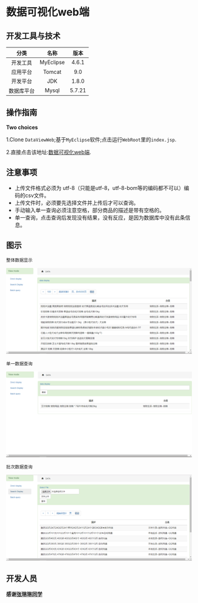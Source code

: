# 数据可视化web端

## 开发工具与技术

|   分类  | 名称 |   版本   |
| :-----: | :----: | :-----: |
| 开发工具 | MyEclipse |   4.6.1   |
| 应用平台 | Tomcat |   9.0   |
| 开发平台 | JDK |   1.8.0   |
| 数据库平台 | Mysql |   5.7.21   |


## 操作指南

**Two choices**   

1.Clone `DataViewWeb`;基于`MyEclipse`软件;点击运行`WebRoot`里的`index.jsp`.  
  
2.直接点击该地址:[数据可视化web端](http://bestdoublelin.com:8080/fuwu/showdata).

## 注意事项

* 上传文件格式必须为 utf-8（只能是utf-8，utf-8-bom等的编码都不可以）编码的csv文件。
* 上传文件时，必须要先选择文件并上传后才可以查询。
* 手动输入单一查询必须注意空格，部分商品的描述是带有空格的。
* 单一查询，点击查询后发现没有结果，没有反应，是因为数据库中没有此条信息。

## 图示

    整体数据显示
![](https://github.com/Cynicicm/Service-outsourcing/blob/master/DataViewWeb/Image/%E6%95%B4%E4%BD%93%E6%95%B0%E6%8D%AE%E6%98%BE%E7%A4%BA.png)  


    单一数据查询
![](https://github.com/Cynicicm/Service-outsourcing/blob/master/DataViewWeb/Image/%E5%8D%95%E4%B8%80%E6%95%B0%E6%8D%AE%E6%9F%A5%E8%AF%A2.png)  


    批次数据查询
![](https://github.com/Cynicicm/Service-outsourcing/blob/master/DataViewWeb/Image/%E6%89%B9%E6%AC%A1%E6%95%B0%E6%8D%AE%E6%9F%A5%E8%AF%A2.png)  

## 开发人员  

**感谢[张琳琳同学](https://github.com/bestdoubleLin)**
